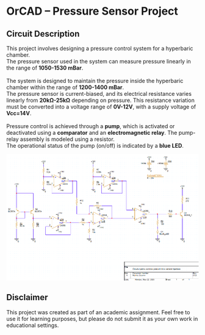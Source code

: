 # OrCAD – Pressure Sensor Project

## Circuit Description

This project involves designing a pressure control system for a hyperbaric chamber. <br>
The pressure sensor used in the system can measure pressure linearly in the range of **1050-1530 mBar**. <br>
<br>
The system is designed to maintain the pressure inside the hyperbaric chamber within the range of **1200-1400 mBar**. <br>
The pressure sensor is current-biased, and its electrical resistance varies linearly from **20kΩ-25kΩ** depending on pressure. This resistance variation must be converted into a voltage range of **0V-12V**, with a supply voltage of **Vcc=14V**. <br>
<br>
Pressure control is achieved through a **pump**, which is activated or deactivated using a **comparator** and an **electromagnetic relay**. The pump-relay assembly is modeled using a resistor. <br>
The operational status of the pump (on/off) is indicated by a **blue LED**. <br>

![](https://raw.githubusercontent.com/c0smin27/OrCAD-Pressure-Sensor/refs/heads/main/readme.png)

## Disclaimer
This project was created as part of an academic assignment. Feel free to use it for learning purposes, but please do not submit it as your own work in educational settings.

